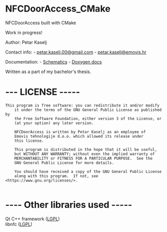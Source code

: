 # NFCDoorAccess_CMake
NFCDoorAccess built with CMake

Work in progress!

Author: Petar Kaselj <br>

Contact info:
    - petar.kaselj.00@gmail.com
    - petar.kaselj@emovis.hr

Documentation: 
    - <a href="https://github.com/pkaselj/NFCDoorAccessCMakeDocumentation">Schematics</a>
    - <a href="">Doxygen docs</a>


Written as a part of my bachelor's thesis.

# --- LICENSE -----

```
This program is free software: you can redistribute it and/or modify
    it under the terms of the GNU General Public License as published by
    the Free Software Foundation, either version 3 of the License, or
    (at your option) any later version.

    NFCDoorAccess is written by Petar Kaselj as an employee of
    Emovis tehnologije d.o.o. which allowed its release under
    this license.

    This program is distributed in the hope that it will be useful,
    but WITHOUT ANY WARRANTY; without even the implied warranty of
    MERCHANTABILITY or FITNESS FOR A PARTICULAR PURPOSE.  See the
    GNU General Public License for more details.

    You should have received a copy of the GNU General Public License
    along with this program.  If not, see <https://www.gnu.org/licenses/>.
  
 ```
  

# ---- Other libraries used -----
Qt C++ framework (<a href="https://www.qt.io/faq/tag/qt-open-source-licensing">LGPL</a>) <br>
libnfc (<a href="http://nfc-tools.org/index.php/Libnfc:License">LGPL</a>)


